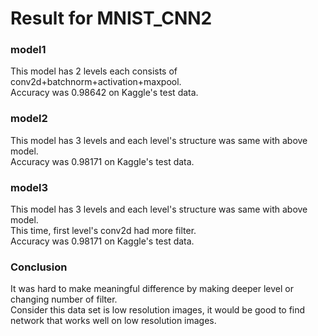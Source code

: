 <h1>Result for MNIST_CNN2</h1>

<h3>model1</h3>

<p>This model has 2 levels each consists of conv2d+batchnorm+activation+maxpool.<br>
    Accuracy was 0.98642 on Kaggle's test data. 
</p>

<h3>model2</h3>

<p>This model has 3 levels and each level's structure was same with above model. <br> Accuracy was 0.98171 on Kaggle's test data.</p>

<h3>model3</h3>

<p>This model has 3 levels and each level's structure was same with above model. <br>This time, first level's conv2d had more filter.
<br> Accuracy was 0.98171 on Kaggle's test data.</p>

<h3>Conclusion</h3>

<p>It was hard to make meaningful difference by making deeper level or changing number of filter. <br>Consider this data set is low resolution images, it would be good to find network that works well on low resolution images.<br>



<h3></h3>